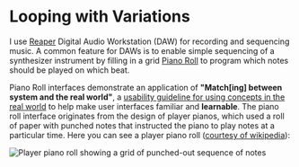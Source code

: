 # Looping with Variations

I use [Reaper](https://reaper.fm/) Digital Audio Workstation (DAW) for recording and sequencing music. A common feature for DAWs is to enable simple sequencing of a synthesizer instrument by filling in a grid [Piano Roll](https://en.wikipedia.org/wiki/Piano_roll) to program which notes should be played on which beat.

Piano Roll interfaces demonstrate an application of **"Match[ing] between system and the real world"**, a [usability guideline for using concepts in the real world](https://www.nngroup.com/articles/ten-usability-heuristics/) to help make user interfaces familiar and **learnable**. The piano roll interface originates from the design of player pianos, which used a roll of paper with punched notes that instructed the piano to play notes at a particular time. Here you can see a player piano roll ([courtesy of wikipedia](https://en.wikipedia.org/wiki/Player_piano)):

![Player piano roll showing a grid of punched-out sequence of notes](https://en.wikipedia.org/wiki/Player_piano#/media/File:PlayerPianoRoll.jpg)
